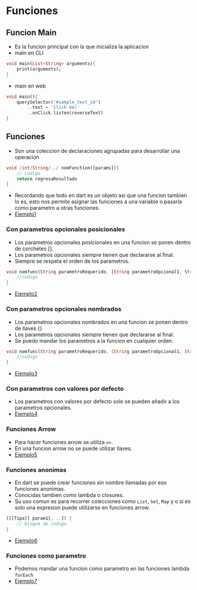 # Funciones

## Funcion Main
- Es la funcion principal con la que inicializa la aplicacion
- main en CLI
```dart
void main(List<String> arguments){
    print(arguments);
}
```
- main en web
```dart
void main(){
    querySelector('#sample_text_id')
        ..text = 'Click me!'
        ..onClick.listen(reverseText)
}
```

## Funciones
- Son una coleccion de declaraciones agrupadas para desarrollar una operacion
```dart
void /int/String/../ nomFunction([params]){
    // codigo
    return regresaResultado
}
```
- Recordando que todo en dart es un objeto asi que una funcion tambien lo es, esto nos permite asignar las funciones a una variable o pasarla como parametro a otras funciones.
- [Ejemplo1](../examples/4-funciones/ejemplo1/README.md)

### Con parametros opcionales posicionales
- Los parametros opcionales posicionales en una funcion se ponen dentro de corchetes [].
- Los parametros opcionales siempre tienen que declararse al final.
- Siempre se respeta el orden de los parametros.
```dart
void nomfunc(String parametroRequerido, [String parametroOpcional1, String parametroOpcional2]){
    //codigo
}
``` 
- [Ejemplo2](../examples/4-funciones/ejemplo2/README.md)

### Con parametros opcionales nombrados
- Los parametros opcionales nombrados en una funcion se ponen dentro de llaves {}
- Los parametros opcionales siempre tienen que declararse al final.
- Se puedo mandar los parametros a la funcion en cualquier orden.
```dart
void nomfunc(String parametroRequerido, {String parametroOpcional1, String parametroOpcional2}){
    //codigo
}
```
- [Ejemplo3](../examples/4-funciones/ejemplo3/README.md)

### Con parametros con valores por defecto
- Los parametros con valores por defecto solo se pueden añadir a los parametros opcionales.
- [Ejemplo4](../examples/4-funciones/ejemplo4/README.md)

### Funciones Arrow
- Para hacer funciones arrow se utiliza `=>`.
- En una funcion arrow no se puede utilizar llaves.
- [Ejemplo5](../examples/4-funciones/ejemplo5/README.md)

### Funciones anonimas
- En dart se puede crear funciones sin nombre llamadas por eso funciones anonimas.
- Conocidas tambien como lambda o closures.
- Su uso comun es para recorrer colecciones como `List`, `Set`, `Map` y o si es solo una expresion puede utilizarse en funciones arrow.
```dart
([[Tipo]] param1[, ..]) {
    // Bloque de codigo
}
```
- [Ejemplo6](../examples/4-funciones/ejemplo6/README.md)

### Funciones como parametro
- Podemos mandar una funcion como parametro en las funciones lambda `forEach`
- [Ejemplo7](../examples/4-funciones/ejemplo7/README.md)